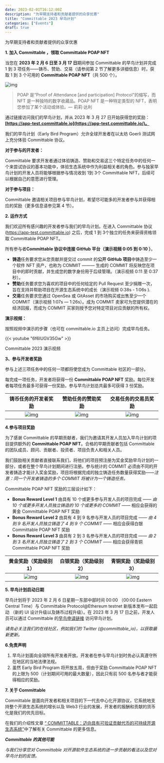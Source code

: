 ```yaml
---
date: 2023-02-01T16:12:00Z
description: "为早期支持者和贡献者提供的众享优惠"
title: "Committable 2023 早鸟计划"
categories: ["Events"]
draft: true
---
```


为早期支持者和贡献者提供的众享优惠

**1. 加入 Committable ，领取 Committable POAP NFT**

当您在 **2023 年 2 月 6 日至 3 月 17 日**期间参加 Committable 的早鸟计划并完成 1 到 3 项任务——铸币、赞助、交易（请参阅第 2 节了解更多详细信息）时，获取 1 到 3 个可用的 **Committable POAP NFT**（共 500 个）。

![img](/img/events/CommittableEarlyBird2022FlyerChinese.png)

> POAP 是“Proof of Attendance [and participation] Protocol”的缩写，而 NFT 是一种独特的数字收藏品。POAP NFT 是一种特定类型的 NFT，表明您参加了某个活动或体验。— 莉莉·达利

通过链接访问我们的早鸟计划，并从 2023 年 3 月 27 日开始获得您的奖励：**[https://app-test.committable.io](https://app-test.committable.io/)。** 

我们的早鸟计划（Early Bird Program）允许全球开发者在以太坊 Goerli 测试网上充分体验 Committable 协议。

**对于参与的开发者：**

Committable 要求开发者通过体验铸造、赞助和交易这三个特定任务中的任何一个来尝试协议的基本功能中，体验生态系统中作为利益相关者的角色。参与独家早鸟计划的开发人员将能够根据参与情况收到 1到 3个 Committable NFT，后续可以根据自己的意愿进行管理。

**对于参与项目：**

Committable 邀请相关项目参与早鸟计划，希望尽可能多的开发者参与并获得相应的奖励（更多信息请参见第 4 节）。

**2. 运作方式**

我们欢迎所有感兴趣的开发者参与我们的早鸟计划。在进入 Committable 协议 (https://app-test.committable.io) 之后，完成 1 到 3个独立的任务来获得资格领取 Committable POAP NFT。

所有参与者**Committable 协议中连接 GitHub  平台（演示视频  0:05 到 0:10 ）**。

- **铸造**任务要求您从您贡献并提交过 commit 的**公开 GitHub 项目**中铸造至少一个软件 NFT 资产，也称为 COMMIT ——— 生成的 COMMIT 将反映您在项目中的即时贡献，并生成您的数字身份用于后续管理。（演示视频 0:11 至 0:37 秒）。
- **赞助**任务要求您为喜欢的项目中的任何给定的 Pull Request 至少捐赠一次，旨在支持并帮助项目在开源生态系统中的成长（演示视频  0:38s - 1:06s ).
- **交易**任务要求您通过 OpenSea 或 GitAsset 的市场购买或出售至少一个 COMMIT（演示视频 1:07s — 1:26s）。成为 COMMIT 卖家可为您提供潜在的经济回报，而成为 COMMIT 买家则授予您对特定项目对应贡献的所有权。

**演示视频：**

按照视频中演示的步骤（也可在 committable.io 主页上访问）完成早鸟任务。


{{< youtube "6f6IUGV35Gw" >}}

Committable 2023 演示视频

**3、参与开发者奖励**

参与上述三项任务中的任何一项都将使您成为 Committable 社区的一部分。

每完成一项任务，开发者将获得一份 **Committable POAP NFT** 奖励。每位开发者每项任务最多可获得一份奖励，参与早鸟计划总共最多可获得 3 份奖励。


铸币任务的开发者奖励  | 赞助任务的赞助奖励 | 交易任务的交易员奖励
:-------------------------:|:-------------------------: | :-------------------------:
![img](https://miro.medium.com/max/2800/1*4l-aOWwnCieUt48TCcOHdw.jpeg) |  ![img](https://miro.medium.com/max/2800/1*OKyrRgFj9sGV8Pkg5f8uUw.jpeg) | ![img](https://miro.medium.com/max/2800/1*EXLUDJLLxzhE8UhlrKV3-w.png)


**4.参与项目奖励**

为了感谢 Committable 的早期贡献者，我们为邀请其开发人员加入早鸟计划的项目提供额外的 **Committable POAP NFT**。合格的早期贡献者包括 Committable 的团队成员、顾问、贡献者、投资者、项目负责人和相关人员。

我们鼓励相关贡献者直接联系我们，将他们的项目预注册为奖金奖励早鸟计划的一部分，或者在整个早鸟计划期间进行注册。参与统计的 COMMIT 必须由不同的开发者铸造才能计入奖金奖励，项目将根据完成的独立铸造任务数量获得奖励——*注意：同一个开发者铸造的多个 COMMIT 将被计为一个铸造任务。*

Committable POAP NFT 奖励的三层设计如下：

- **Bonus Reward Level 1** 由具有 10 个或更多参与开发人员的项目完成 —— *由 10 个或更多开发人员独立铸造的 10 个或更多的 COMMIT* —— 相应会获得的黄金 Committable POAP NFT 奖励
- **Bonus Reward Level 2** 由具有 4 到 9 名参与开发人员的项目完成 —— *由 4 到 9 名开发人员独立铸造了 4 到 9 个 COMMIT* —— 相应会获得白银 Committable POAP NFT 奖励
- **Bonus Reward Level 3** 由具有 2 到 3 名参与开发人员的项目完成 —— *由 2到 3 名开发人员独立铸造了 2 到 3 个 COMMIT* —— 相应会获得青铜 Committable POAP NFT 奖励

黄金奖励（奖励级别 1） | 白银奖励（奖励级别 2） | 青铜奖励（奖励级别 3）
:-------------------------:|:-------------------------: | :-------------------------:
![img](https://miro.medium.com/max/2800/1*B6Q3VZoGpl2DDG9pLNkZFQ.jpeg) | ![img](https://miro.medium.com/max/2800/1*tQud2iVsW56viwsmKxTbPg.jpeg) | ![img](https://miro.medium.com/max/2800/1*Y9SbdqbNHhjYagxPJhXVSQ.jpeg)

**5. 早鸟计划启动日期**

早鸟计划将于 2023 年 2 月 6 日星期一东部中部时间 00:00 （00:00 Eastern Central Time）与 Committable Protocol@Ethereum testnet 新版本发布一起启动 （新的 UI 设计升级以及铸币过程升级）。在 2023 年 3 月 17 日之前，开发人员可以通过 Committable 的[早鸟申请链接](https://app-test.committable.io) 访问早鸟计划。

*请务必关注我们的在线社区，例如我们的 Twitter (@committable_io)，以获取最新更新。*

**6.免责声明**

1. 早鸟计划面向全球所有开发者开放。开发者在参与早鸟计划时务必认真遵守所在地区的当地法律法规。
2. 虽然 Early Bird Program 将开放五周，但由于奖励 Committable POAP NFT 的上限为 500（计划期间可用的最大数量），因此只有前 500 名参与者才能获得相应的奖励。

**7. 关于 Committable**

Committable 是面向开发者和相关项目的下一代去中心化开源协议，它系统地支持整个开源生态系统的增长以及 Web3 行业的发展，开发者的报酬和贡献的货币化是我们的优先目标。

在我们的介绍性文章 [“ COMMITTABLE：迈向具有可验证贡献代币的可持续开源生态系统”](https://medium.com/@annevictor.committable/committable-towards-a-sustainable-open-source-ecosystem-with-verifiable-contribution-tokens-dc53e4facdf1)中了解有关 Committable 的更多信息。

***Committable 的其他可能***

*与我们分享您对 Committable 对开源软件生态系统的进一步贡献的看法以及您对早鸟计划的反馈。*